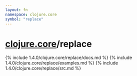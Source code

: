 ```yaml
---
layout: fn
namespace: clojure.core
symbol: "replace"
---
```


# [clojure.core](../)/replace

{% include 1.4.0/clojure.core/replace/docs.md %}
{% include 1.4.0/clojure.core/replace/examples.md %}
{% include 1.4.0/clojure.core/replace/src.md %}

